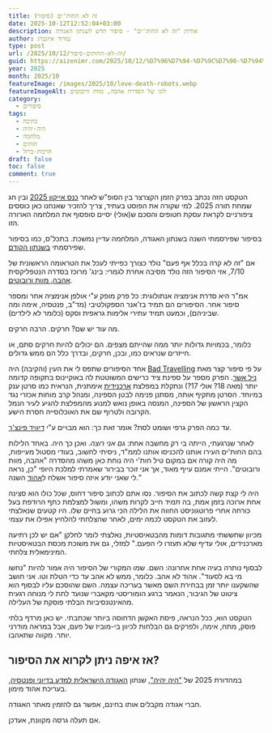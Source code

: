 ```yaml
---
title: זה לא החות'ים (סיפור)
date: 2025-10-12T12:52:04+03:00
description: אודות "זה לא החות'ים" - סיפור חדש לשנתון האגודה
author: נמרוד איזנברג
type: post
url: /2025/10/12/זה-לא-החותים-סיפור/
guid: https://aizenimr.com/2025/10/12/%D7%96%D7%94-%D7%9C%D7%90-%D7%94%D7%97%D7%95%D7%AA%D7%99%D7%9D-%D7%A1%D7%99%D7%A4%D7%95%D7%A8/
year: 2025
month: 2025/10
featureImage: /images/2025/10/love-death-robots.webp
featureImageAlt: לוגו של הסדרה אהבה, מוות ורובוטים
category:
  - סיפורים
tags:
  - כתיבה
  - היה-יהיה
  - מלחמה
  - חותים
  - חרבות-ברזל
draft: false
toc: false
comment: true
---
```

הטקסט הזה נכתב בפרק הזמן הקצרצר בין הסופ"ש לאחר [כנס אייקון 2025](2025-09-17-לקראת-אייקון-2025.md) ובין חג שמחת תורה 2025. למי שקורה את הפוסט בעתיד, צריך להזכיר שאנחנו כאן כוססים ציפורניים לקראת עסקת חטופים והסכם ש(אולי) יסיים סופסוף את המלחמה הארורה הזו.

בסיפור שפירסמתי השנה בשנתון האגודה, המלחמה עדיין נמשכת. בתכל'ס, כמו בסיפור שפירסמתי [בשנתון הקודם](2025-04-24-זה-לא-קרה-בכלל-אף-פעם.md).

אם "זה לא קרה בכלל אף פעם" נולד כצורך כפייתי לעכל את הטראומה הראשונית של 7/10, אזי הסיפור הזה נולד מסיבה אחרת לגמרי: בינג' מרוכז בסדרה הנטפליקסית [אהבה, מוות ורובוטים](https://lovedeathrobots.fandom.com).

אמ"ר היא סדרת אנימציה אנתולוגית: כל פרק מופק ע"י אולפן אנימציה אחר ומספר סיפור אחר. הסיפורים הם תמיד בז'אנר הספקולטיבי (מד"ב, פנטסיה, אימה ומה שביניהם), וכמעט תמיד עתירי אלימות גראפית וסקס (כלומר לא לילדים).

מה עוד יש שם? חרקים. הרבה חרקים.

כלומר, בכמויות גדולות יותר ממה שהייתם מצפים. הם יכולים להיות חרקים סתם, או חייזרים שנראים כמו, ובכן, חרקים, ובדרך כלל הם ממש גדולים.

אחד הסיפורים שתפס לי את העין (והקיבה) היה [Bad Travelling](https://lovedeathrobots.fandom.com/wiki/Bad_Travelling) על פי סיפור קצר מאת [ניל אשר](https://en.wikipedia.org/wiki/Neal_Asher). הפרק מספר על ספינת ציד כרישים המשוטטת לה באוקיינוס בתקופה קדומה יותר (מאה 18? אולי 17?) ונתקלת במפלצת [ארכנידית](https://en.wikipedia.org/wiki/Arachnid) אימתנית, הנראית כמו סרטן ענק במיוחד. הסרטן מתקיף אותה, מסתנן פנימה לבטן הספינה, ומנהל קרב מוחות אכזרי נגד הקצין הראשון של הספינה, המנסה באופן נואש למנוע מהמפלצת להגיע לעיר הנמל הקרובה ולטרוף שם את האוכלוסייה חסרת הישע.

עד כמה הפרק גרפי ושומט לסת? אומר זאת כך: הוא מבויים ע"י [דיוויד פינצ'ר](https://en.wikipedia.org/wiki/David_Fincher).

לאחר שנרגעתי, הייתה בי רק מחשבה אחת: *גם אני רוצה*. ואכן כך היה. באחד הלילות בהם החות'ים העירו אותנו להכניסו אותנו לממ"ד, ניסיתי לחשוב, בעודי מסטול מעייפות, מה היה קורה אם במקום טיל חות'י היה נוחת כאן משהו מהסדרה "אהבה, מוות ורובוטים". הייתי אמנם עייף מאוד, אך אני זוכר בבירור שאמרתי למלכת היופי "כן, נראה לי שאני יודע איזה סיפור אשלח ל[אהוד](https://my2centssf.blogspot.com/) השנה."

היה לי קצת קשה לכתוב את הסיפור. נסו אתם לכתוב סיפור דחוס, שכל כולו הוא סצינה אחת ארוכה בזמן אמת, בה *תמיד* חייב לקרות משהו, ומשול למצלמת כתף הרודפת בעל כורחה אחרי פרוטגוניסט החווה את הלילה הכי גרוע בחיים שלו. היו קטעים שנאלצתי לעזוב את הטקסט לכמה ימים, לאחר שהצלחתי להלחיץ אפילו את עצמי.

מכיוון שחששתי מתגובות דומות מהבטאיסטיות, נאלצתי לומר לחלקן "אם יש לכן רתיעה מארכנידים, אולי עדיף שלא תעזרו לי הפעם." למזלי, גם את משוכת מכסת הבטאיסטיות המינימאלית צלחתי.

לבסוף נותרה בעיה אחת אחרונה: השם. שמו המקורי של הסיפור היה אמור להיות "נחשו מי בא לסעוד". אהוד לא אהב. כלומר, ממש לא אהב עד כדי הטלת וטו. אני חושב שהשקענו יותר זמן בבחירת השם מאשר בעריכה עצמה. השם שהוסכם עליו לבסוף הוא ציטוט של הגיבור, הנאמר ברגע הומוריסטי מקאברי שנועד לתת לי מנוחה רגעית מהאינטנסיביות הבלתי פוסקת של העלילה.

הטקסט הוא, ככל הנראה, פיסת האקשן הדחוסה ביותר שכתבתי. יש כאן מרדף בלתי פוסק, מתח, אימה, ולפרקים גם הבלחות לכיוון בי-מוביז של פעם, אבל במראה מודרני יותר. מקווה שתאהבו.
## אז איפה ניתן לקרוא את הסיפור?
במהדורת 2025 של ["היה יהיה"](https://annual.sf-f.org.il/), שנתון [האגודה הישראלית למדע בדיוני ופנטסיה](https://www.sf-f.org.il/), בעריכת אהוד מימון.

חברי אגודה מקבלים אותו בחינם, אפשר גם להזמין מאתר האגודה.

אם תעלה גרסה מקוונת, אעדכן.
